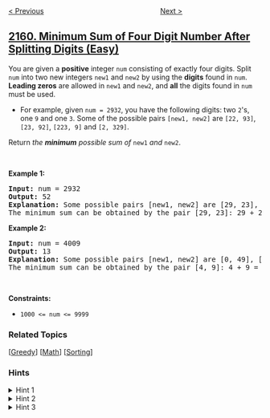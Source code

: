 <!--|This file generated by command(leetcode description); DO NOT EDIT.    |-->
<!--+----------------------------------------------------------------------+-->
<!--|@author    awesee <openset.wang@gmail.com>                           |-->
<!--|@link      https://github.com/awesee                                 |-->
<!--|@home      https://github.com/awesee/leetcode                        |-->
<!--+----------------------------------------------------------------------+-->

[< Previous](../order-two-columns-independently "Order Two Columns Independently")
　　　　　　　　　　　　　　　　
[Next >](../partition-array-according-to-given-pivot "Partition Array According to Given Pivot")

## [2160. Minimum Sum of Four Digit Number After Splitting Digits (Easy)](https://leetcode.com/problems/minimum-sum-of-four-digit-number-after-splitting-digits "拆分数位后四位数字的最小和")

<p>You are given a <strong>positive</strong> integer <code>num</code> consisting of exactly four digits. Split <code>num</code> into two new integers <code>new1</code> and <code>new2</code> by using the <strong>digits</strong> found in <code>num</code>. <strong>Leading zeros</strong> are allowed in <code>new1</code> and <code>new2</code>, and <strong>all</strong> the digits found in <code>num</code> must be used.</p>

<ul>
	<li>For example, given <code>num = 2932</code>, you have the following digits: two <code>2</code>&#39;s, one <code>9</code> and one <code>3</code>. Some of the possible pairs <code>[new1, new2]</code> are <code>[22, 93]</code>, <code>[23, 92]</code>, <code>[223, 9]</code> and <code>[2, 329]</code>.</li>
</ul>

<p>Return <em>the <strong>minimum</strong> possible sum of </em><code>new1</code><em> and </em><code>new2</code>.</p>

<p>&nbsp;</p>
<p><strong>Example 1:</strong></p>

<pre>
<strong>Input:</strong> num = 2932
<strong>Output:</strong> 52
<strong>Explanation:</strong> Some possible pairs [new1, new2] are [29, 23], [223, 9], etc.
The minimum sum can be obtained by the pair [29, 23]: 29 + 23 = 52.
</pre>

<p><strong>Example 2:</strong></p>

<pre>
<strong>Input:</strong> num = 4009
<strong>Output:</strong> 13
<strong>Explanation:</strong> Some possible pairs [new1, new2] are [0, 49], [490, 0], etc. 
The minimum sum can be obtained by the pair [4, 9]: 4 + 9 = 13.
</pre>

<p>&nbsp;</p>
<p><strong>Constraints:</strong></p>

<ul>
	<li><code>1000 &lt;= num &lt;= 9999</code></li>
</ul>

### Related Topics
  [[Greedy](../../tag/greedy/README.md)]
  [[Math](../../tag/math/README.md)]
  [[Sorting](../../tag/sorting/README.md)]

### Hints
<details>
<summary>Hint 1</summary>
Notice that the most optimal way to obtain the minimum possible sum using 4 digits is by summing up two 2-digit numbers.
</details>

<details>
<summary>Hint 2</summary>
We can use the two smallest digits out of the four as the digits found in the tens place respectively.
</details>

<details>
<summary>Hint 3</summary>
Similarly, we use the final 2 larger digits as the digits found in the ones place.
</details>

